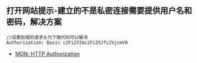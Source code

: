 ## 打开网站提示-建立的不是私密连接需要提供用户名和密码，解决方案
```
//设置前端的请求头为下面代码可以解决
Authorization: Basic c2FiZXI6c2FiZXJfc2VjcmV0
```
- [MDN: HTTP Authorization](https://developer.mozilla.org/zh-CN/docs/Web/HTTP/Headers/Authorization)
